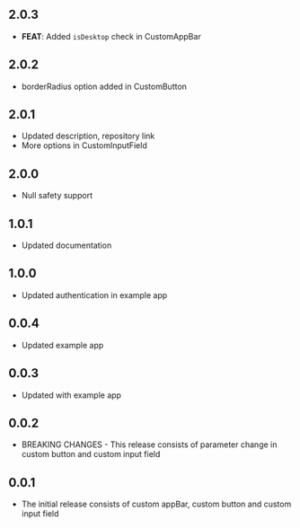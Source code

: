## 2.0.3
- **FEAT**: Added `isDesktop` check in CustomAppBar

## 2.0.2
- borderRadius option added in CustomButton

## 2.0.1
- Updated description, repository link
- More options in CustomInputField

## 2.0.0
- Null safety support

## 1.0.1
- Updated documentation

## 1.0.0
- Updated authentication in example app

## 0.0.4
- Updated example app

## 0.0.3
- Updated with example app

## 0.0.2
- BREAKING CHANGES - This release consists of parameter change in custom button and custom input field

## 0.0.1
- The initial release consists of custom appBar, custom button and custom input field
